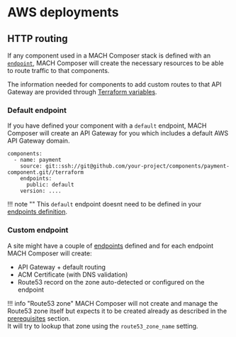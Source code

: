 # AWS deployments

## HTTP routing

If any component used in a MACH Composer stack is defined with an
[`endpoint`](../../../reference/syntax/components.md), MACH Composer will create
the necessary resources to be able to route traffic to that components.

The information needed for components to add custom routes to that API Gateway
are provided through [Terraform variables](../../../reference/components/aws.md#terraform-variables).

### Default endpoint

If you have defined your component with a `default` endpoint, MACH Composer will
create an API Gateway for you which includes a default AWS API Gateway domain.

```
components:
  - name: payment
    source: git::ssh://git@github.com/your-project/components/payment-component.git//terraform
    endpoints:
      public: default
    version: ....
```

!!! note ""
    This `default` endpoint doesnt need to be defined in your [endpoints definition](../../../reference/syntax/sites.md#endpoints).

### Custom endpoint

A site might have a couple of [endpoints](../../../reference/syntax/sites.md#endpoints)
defined and for each endpoint MACH Composer will create:

- API Gateway + default routing
- ACM Certificate (with DNS validation)
- Route53 record on the zone auto-detected or configured on the endpoint


!!! info "Route53 zone"
    MACH Composer will not create and manage the Route53 zone itself but expects
    it to be created already as described in the
    [prerequisites](../../../tutorial/aws/step-4-setup-aws-site.md) section.<br>
    It will try to lookup that zone using the `route53_zone_name` setting.
